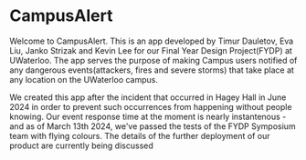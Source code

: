 # CampusAlert
Welcome to CampusAlert. 
This is an app developed by Timur Dauletov, Eva Liu, Janko Strizak and Kevin Lee for our Final Year Design Project(FYDP) at UWaterloo. 
The app serves the purpose of making Campus users notified of any dangerous events(attackers, fires and  severe storms) that take place at any location on the UWaterloo campus.

We created this app after the incident that occurred in Hagey Hall in June 2024 in order to prevent such occurrences from happening without people knowing. Our event response time at the moment is nearly instantenous - and as of March 13th 2024, we've passed the tests of the FYDP Symposium team with flying colours. The details of the further deployment of our product are currently being discussed
